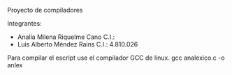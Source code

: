 
Proyecto de compiladores

Integrantes: 
- Analía Milena Riquelme Cano C.I.:
- Luis Alberto Méndez Rains C.I.: 4.810.026

Para compilar el escript use el compilador GCC de linux. gcc analexico.c -o anlex

